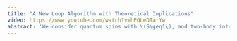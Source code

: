 ```yaml
---
title: "A New Loop Algorithm with Theoretical Implications"
video: https://www.youtube.com/watch?v=hPQLeDTarYw
abstract: 'We consider quantum spins with \(S\geq1\), and two-body interactions with \(O(2S+1)\) symmetry. We discuss the ground state phase diagram of the one-dimensional system. We give a rigorous proof of dimerization for an open region of the phase diagram, for \(S\) sufficiently large. We also prove the existence of a gap for excitations.'
---
```

